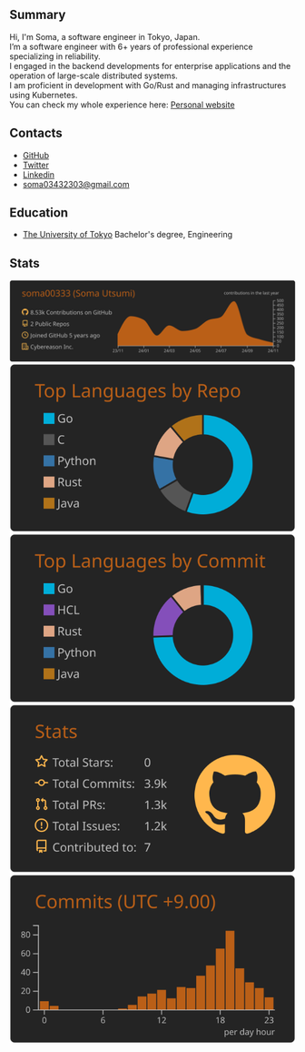 <h2 align="left">Summary</h2>

Hi, I'm Soma, a software engineer in Tokyo, Japan.  
I’m a software engineer with 6+ years of professional experience specializing in reliability.  
I engaged in the backend developments for enterprise applications and the operation of large-scale distributed systems.  
I am proficient in development with Go/Rust and managing infrastructures using Kubernetes.  
You can check my whole experience here: [Personal website](https://soma00333.notion.site/Soma-Utsumi-32fff212315a4e9d894b704d52b23074)

<h2 align="left">Contacts</h2>

- [GitHub](https://github.com/soma00333)
- [Twitter](https://x.com/soma00333)
- [Linkedin](https://www.linkedin.com/in/soma-utsumi-278a87178/)
- soma03432303@gmail.com

<h2 align="left">Education</h2>

- [The University of Tokyo](https://www.u-tokyo.ac.jp/en/index.html) Bachelor's degree, Engineering

<h2 align="left">Stats</h2>

[![](https://raw.githubusercontent.com/soma00333/github-profile-summary-cards/master/profile-summary-card-output/darcula/0-profile-details.svg)](https://github.com/vn7n24fzkq/github-profile-summary-cards)
[![](https://raw.githubusercontent.com/soma00333/github-profile-summary-cards/master/profile-summary-card-output/darcula/1-repos-per-language.svg)](https://github.com/vn7n24fzkq/github-profile-summary-cards) [![](https://raw.githubusercontent.com/soma00333/github-profile-summary-cards/master/profile-summary-card-output/darcula/2-most-commit-language.svg)](https://github.com/vn7n24fzkq/github-profile-summary-cards)
[![](https://raw.githubusercontent.com/soma00333/github-profile-summary-cards/master/profile-summary-card-output/darcula/3-stats.svg)](https://github.com/vn7n24fzkq/github-profile-summary-cards) [![](https://raw.githubusercontent.com/soma00333/github-profile-summary-cards/master/profile-summary-card-output/darcula/4-productive-time.svg)](https://github.com/vn7n24fzkq/github-profile-summary-cards)

